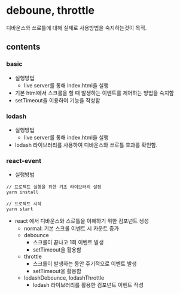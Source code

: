 # deboune, throttle

디바운스와 쓰로틀에 대해 실제로 사용방법을 숙지하는것이 목적.

## contents

### basic

- 실행방법
  - live server를 통해 index.html을 실행
- 기본 html에서 스크롤을 할 때 발생하는 이벤트를 제어하는 방법을 숙지함
- setTimeout을 이용하여 기능을 작성함

### lodash

- 실행방법
  - live server를 통해 index.html을 실행
- lodash 라이브러리를 사용하여 디바운스와 쓰로틀 효과를 확인함.

### react-event

- 실행방법

```
// 프로젝트 실행을 위한 기초 라이브러리 설정
yarn install

// 프로젝트 시작
yarn start
```

- react 에서 디바운스와 스로틀을 이해하기 위한 컴포넌트 생성
  - normal: 기본 스크롤 이벤트 시 카운트 증가
  - debounce
    - 스크롤이 끝나고 1회 이벤트 발생
    - setTimeout을 활용함
  - throttle
    - 스크롤이 발생하는 동안 주기적으로 이벤트 발생
    - setTimeout을 활용함
  - lodashDebounce, lodashThrottle
    - lodash 라이브러리를 활용한 컴포넌트 이벤트 작성
